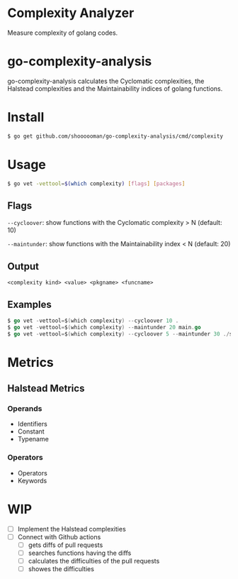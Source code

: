 # Complexity Analyzer
Measure complexity of golang codes.

# go-complexity-analysis
go-complexity-analysis calculates the Cyclomatic complexities, the Halstead complexities and the Maintainability indices of golang functions.

# Install
```sh
$ go get github.com/shoooooman/go-complexity-analysis/cmd/complexity
```

# Usage
```sh
$ go vet -vettool=$(which complexity) [flags] [packages]
```

## Flags
`--cycloover`: show functions with the Cyclomatic complexity > N (default: 10)

`--maintunder`: show functions with the Maintainability index < N (default: 20)

## Output
```
<complexity kind> <value> <pkgname> <funcname>
```

## Examples
```go
$ go vet -vettool=$(which complexity) --cycloover 10 .
$ go vet -vettool=$(which complexity) --maintunder 20 main.go
$ go vet -vettool=$(which complexity) --cycloover 5 --maintunder 30 ./src
```
# Metrics
## Halstead Metrics

### Operands
- Identifiers
- Constant
- Typename

### Operators
- Operators
- Keywords


# WIP
- [ ] Implement the Halstead complexities
- [ ] Connect with Github actions
    - [ ] gets diffs of pull requests
    - [ ] searches functions having the diffs
    - [ ] calculates the difficulties of the pull requests
    - [ ] showes the difficulties
